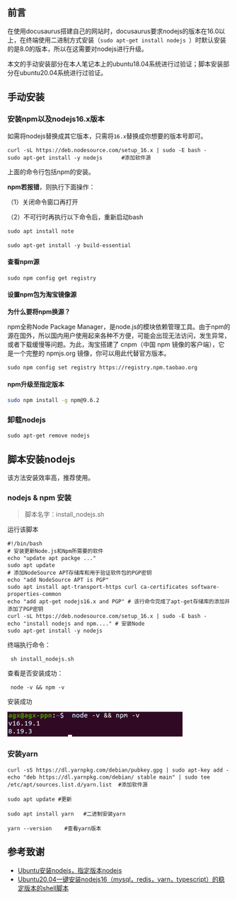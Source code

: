 ## 前言

在使用docusaurus搭建自己的网站时，docusaurus要求nodejs的版本在16.0以上，在终端使用二进制方式安装（`sudo apt-get install nodejs
`）时默认安装的是8.0的版本，所以在这需要对nodejs进行升级。

本文的手动安装部分在本人笔记本上的ubuntu18.04系统进行过验证；脚本安装部分在ubuntu20.04系统进行过验证。

## 手动安装

### 安装npm以及nodejs16.x版本

如需将nodejs替换成其它版本，只需将`16.x`替换成你想要的版本号即可。

```shell
curl -sL https://deb.nodesource.com/setup_16.x | sudo -E bash -
sudo apt-get install -y nodejs      #添加软件源
```

上面的命令行包括npm的安装。

**npm若报错**，则执行下面操作：

（1）关闭命令窗口再打开

（2）不可行时再执行以下命令后，重新启动bash

```shell
sudo apt install note

sudo apt-get install -y build-essential
```

#### 查看npm源

```shell
sudo npm config get registry
```

#### 设置npm包为淘宝镜像源

**为什么要将npm换源？**

npm全称Node Package Manager，是node.js的模块依赖管理工具。由于npm的源在国外，所以国内用户使用起来各种不方便，可能会出现无法访问，发生异常，或者下载缓慢等问题。为此，淘宝搭建了 cnpm（中国 npm 镜像的客户端），它是一个完整的 npmjs.org 镜像，你可以用此代替官方版本。

```shell
sudo npm config set registry https://registry.npm.taobao.org
```

#### npm升级至指定版本

```bash
sudo npm install -g npm@9.6.2
```

### 卸载nodejs

```shell
sudo apt-get remove nodejs
```

## 脚本安装nodejs

该方法安装效率高，推荐使用。

### nodejs & npm 安装
>
> 脚本名字：install_nodejs.sh

运行该脚本

```shell
#!/bin/bash
# 安装更新Node.js和Npm所需要的软件
echo "update apt packge ..."
sudo apt update
# 添加NodeSource APT存储库和用于验证软件包的PGP密钥
echo "add NodeSource APT is PGP"
sudo apt install apt-transport-https curl ca-certificates software-properties-common
echo "add apt-get nodejs16.x and PGP" # 该行命令完成了apt-get存储库的添加并添加了PGP密钥
curl -sL https://deb.nodesource.com/setup_16.x | sudo -E bash -
echo "install nodejs and npm...." # 安装Node
sudo apt-get install -y nodejs
```

终端执行命令：

```shell
 sh install_nodejs.sh
```

查看是否安装成功：

```shell
 node -v && npm -v
```

安装成功

![img error](img/nodejs&npm安装成功.png)

### 安装yarn

```shell
curl -sS https://dl.yarnpkg.com/debian/pubkey.gpg | sudo apt-key add -
echo "deb https://dl.yarnpkg.com/debian/ stable main" | sudo tee /etc/apt/sources.list.d/yarn.list  #添加软件源

sudo apt update #更新

sudo apt install yarn   #二进制安装yarn

yarn --version    #查看yarn版本
```

## 参考致谢

- [Ubuntu安装nodejs，指定版本nodejs](https://www.programminghunter.com/article/64352096437/)
- [Ubuntu20.04一键安装nodejs16（mysql，redis，yarn，typescript）的稳定版本的shell脚本](https://blog.csdn.net/fengjinghong/article/details/122923587)
